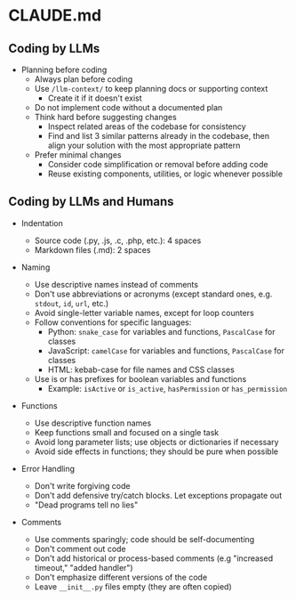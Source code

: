 # CLAUDE.md

## Coding by LLMs

- Planning before coding
  - Always plan before coding
  - Use `/llm-context/` to keep planning docs or supporting context
    - Create it if it doesn't exist
  - Do not implement code without a documented plan
  - Think hard before suggesting changes
    - Inspect related areas of the codebase for consistency
    - Find and list 3 similar patterns already in the codebase, then align your solution with the most appropriate pattern
  - Prefer minimal changes
    - Consider code simplification or removal before adding code
    - Reuse existing components, utilities, or logic whenever possible

## Coding by LLMs and Humans

- Indentation
  - Source code (.py, .js, .c, .php, etc.): 4 spaces
  - Markdown files (.md): 2 spaces

- Naming
  - Use descriptive names instead of comments
  - Don't use abbreviations or acronyms (except standard ones, e.g. `stdout`, `id`, `url`, etc.)
  - Avoid single-letter variable names, except for loop counters
  - Follow conventions for specific languages:
    - Python: `snake_case` for variables and functions, `PascalCase` for classes
    - JavaScript: `camelCase` for variables and functions, `PascalCase` for classes
    - HTML: kebab-case for file names and CSS classes
  - Use is or has prefixes for boolean variables and functions
    - Example: `isActive` or `is_active`, `hasPermission` or `has_permission`

- Functions
  - Use descriptive function names
  - Keep functions small and focused on a single task
  - Avoid long parameter lists; use objects or dictionaries if necessary
  - Avoid side effects in functions; they should be pure when possible

- Error Handling
  - Don't write forgiving code
  - Don't add defensive try/catch blocks. Let exceptions propagate out
  - "Dead programs tell no lies"

- Comments
  - Use comments sparingly; code should be self-documenting
  - Don't comment out code
  - Don't add historical or process-based comments (e.g "increased timeout," "added handler")
  - Don't emphasize different versions of the code
  - Leave `__init__.py` files empty (they are often copied)

